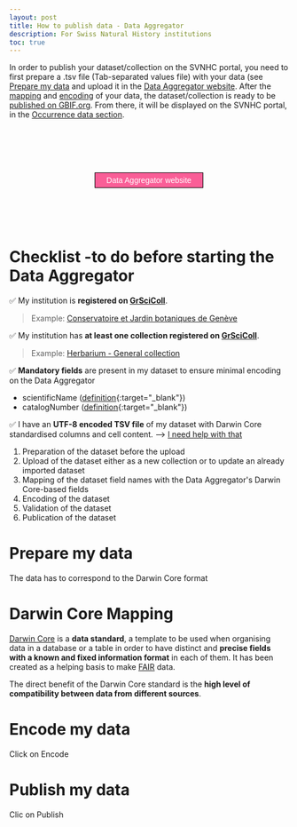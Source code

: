 ```yaml
---
layout: post
title: How to publish data - Data Aggregator
description: For Swiss Natural History institutions
toc: true
---
```

In order to publish your dataset/collection on the SVNHC portal, you need to first prepare a .tsv file (Tab-separated values file) with your data (see [Prepare my data](#prepare-my-data) and upload it in the [Data Aggregator website](https://staging.aggregator.scnat.zebbra.ch/). After the [mapping](#darwin-core-mapping) and [encoding](#encode-my-data) of your data, the dataset/collection is ready to be [published on GBIF.org](#publish-my-data). From there, it will be displayed on the SVNHC portal, in the [Occurrence data section](https://svnhc.hp.gbif-staging.org/occurrence/search).

<br><br>
<br><br>
<div style="text-align: center;">
    <a href="https://staging.aggregator.scnat.zebbra.ch/" >
        <button style="padding: 5px 20px; font-size: 14px; background-color: #fa5e97; color: white; border: 1px solid black; cursor: pointer;">Data Aggregator website</button>
    </a>
</div>
<br><br>
<br><br>

# Checklist -to do before starting the Data Aggregator
✅ My institution is **registered on [GrSciColl](https://scientific-collections.gbif.org/institution/search)**.

> Example: [Conservatoire et Jardin botaniques de Genève](https://scientific-collections.gbif.org/institution/d200fcbc-972e-4488-bcb6-eaa47209148d)

✅ My institution has **at least one collection registered on [GrSciColl](https://scientific-collections.gbif.org/collection/search)**.

> Example: [Herbarium - General collection](https://scientific-collections.gbif.org/collection/836af357-06e8-4a4f-9511-c3d33155f2b5)

✅ **Mandatory fields** are present in my dataset to ensure minimal encoding on the Data Aggregator
- scientificName ([definition](https://dwc.tdwg.org/terms/#dwc:scientificName){:target="_blank"})
- catalogNumber ([definition](https://dwc.tdwg.org/terms/#dwc:catalogNumber){:target="_blank"})

✅ I have an **UTF-8 encoded TSV file** of my dataset with Darwin Core standardised columns and cell content. --> [I need help with that](https://svnhc.hp.gbif-staging.org/en/data-aggregator,md##do-i-have-to-upload-my-entire-database-fields-into-the-data-aggregator)
1. Preparation of the dataset before the upload
2. Upload of the dataset either as a new collection or to update an already imported dataset
3. Mapping of the dataset field names with the Data Aggregator's Darwin Core-based fields
4. Encoding of the dataset
5. Validation of the dataset
6. Publication of the dataset


# Prepare my data
The data has to correspond to the Darwin Core format

# Darwin Core Mapping
[Darwin Core](https://dwc.tdwg.org/) is a **data standard**, a template to be used when organising data in a database or a table in order to have distinct and **precise fields with a known and fixed information format** in each of them. It has been created as a helping basis to make [FAIR](https://dwc.tdwg.org/ ) data.

The direct benefit of the Darwin Core standard is the **high level of compatibility between data from different sources**.

# Encode my data
Click on Encode

# Publish my data
Clic on Publish
